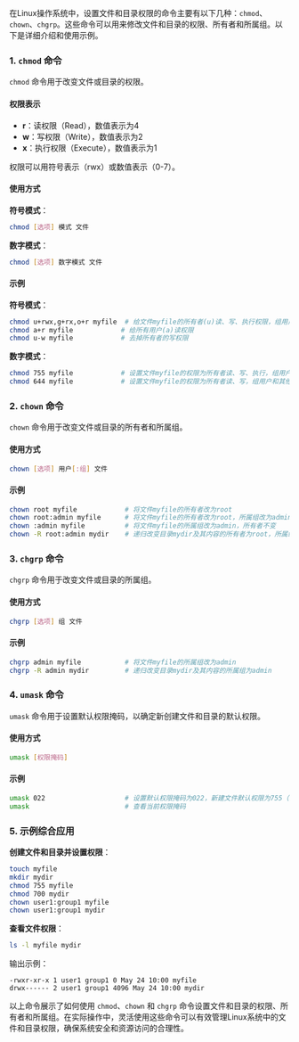 在Linux操作系统中，设置文件和目录权限的命令主要有以下几种：`chmod`、`chown`、`chgrp`。这些命令可以用来修改文件和目录的权限、所有者和所属组。以下是详细介绍和使用示例。

### 1. `chmod` 命令

`chmod` 命令用于改变文件或目录的权限。

#### 权限表示

- **r**：读权限（Read），数值表示为4
- **w**：写权限（Write），数值表示为2
- **x**：执行权限（Execute），数值表示为1

权限可以用符号表示（rwx）或数值表示（0-7）。

#### 使用方式

**符号模式**：
```bash
chmod [选项] 模式 文件
```

**数字模式**：
```bash
chmod [选项] 数字模式 文件
```

#### 示例

**符号模式**：
```bash
chmod u+rwx,g+rx,o+r myfile  # 给文件myfile的所有者(u)读、写、执行权限，组用户(g)读、执行权限，其他用户(o)读权限
chmod a+r myfile            # 给所有用户(a)读权限
chmod u-w myfile            # 去掉所有者的写权限
```

**数字模式**：
```bash
chmod 755 myfile            # 设置文件myfile的权限为所有者读、写、执行，组用户和其他用户读、执行
chmod 644 myfile            # 设置文件myfile的权限为所有者读、写，组用户和其他用户读
```

### 2. `chown` 命令

`chown` 命令用于改变文件或目录的所有者和所属组。

#### 使用方式

```bash
chown [选项] 用户[:组] 文件
```

#### 示例

```bash
chown root myfile            # 将文件myfile的所有者改为root
chown root:admin myfile      # 将文件myfile的所有者改为root，所属组改为admin
chown :admin myfile          # 将文件myfile的所属组改为admin，所有者不变
chown -R root:admin mydir    # 递归改变目录mydir及其内容的所有者为root，所属组为admin
```

### 3. `chgrp` 命令

`chgrp` 命令用于改变文件或目录的所属组。

#### 使用方式

```bash
chgrp [选项] 组 文件
```

#### 示例

```bash
chgrp admin myfile           # 将文件myfile的所属组改为admin
chgrp -R admin mydir         # 递归改变目录mydir及其内容的所属组为admin
```

### 4. `umask` 命令

`umask` 命令用于设置默认权限掩码，以确定新创建文件和目录的默认权限。

#### 使用方式

```bash
umask [权限掩码]
```

#### 示例

```bash
umask 022                    # 设置默认权限掩码为022，新建文件默认权限为755（777-022），新建目录默认权限为644（666-022）
umask                        # 查看当前权限掩码
```

### 5. 示例综合应用

**创建文件和目录并设置权限**：
```bash
touch myfile
mkdir mydir
chmod 755 myfile
chmod 700 mydir
chown user1:group1 myfile
chown user1:group1 mydir
```

**查看文件权限**：
```bash
ls -l myfile mydir
```

输出示例：
```
-rwxr-xr-x 1 user1 group1 0 May 24 10:00 myfile
drwx------ 2 user1 group1 4096 May 24 10:00 mydir
```

以上命令展示了如何使用 `chmod`、`chown` 和 `chgrp` 命令设置文件和目录的权限、所有者和所属组。在实际操作中，灵活使用这些命令可以有效管理Linux系统中的文件和目录权限，确保系统安全和资源访问的合理性。
